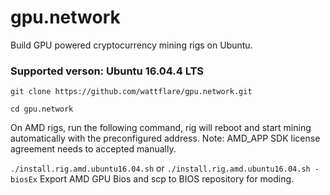 # gpu.network
Build GPU powered cryptocurrency mining rigs on Ubuntu. 
### Supported verson: Ubuntu 16.04.4 LTS 

`git clone https://github.com/wattflare/gpu.network.git`

`cd gpu.network`

On AMD rigs, run the following command, rig will reboot and start mining automatically with the preconfigured address.
Note: AMD_APP SDK license agreement needs to accepted manually.

`./install.rig.amd.ubuntu16.04.sh` 
or
`./install.rig.amd.ubuntu16.04.sh -biosEx` Export AMD GPU Bios and scp to BIOS repository for moding.

